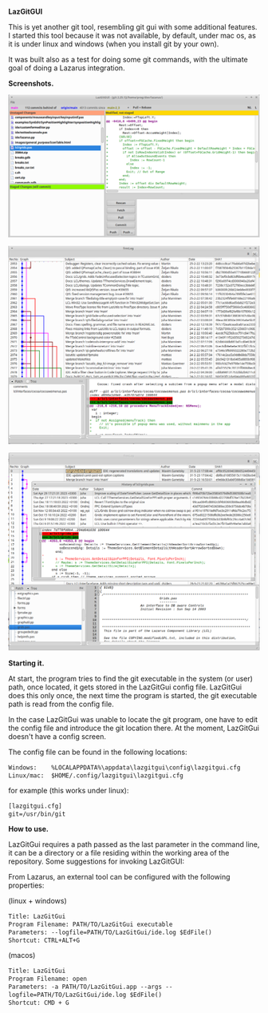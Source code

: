 **LazGitGUI**

This is yet another git tool, resembling git gui with some additional features.
I started this tool because it was not available, by default, under mac os, as
it is under linux and windows (when you install git by your own).

It was built also as a test for doing some git commands, with the ultimate goal
of doing a Lazarus integration.

**Screenshots.**

![main](images/main.png)

![log](images/log.png)

![filehistory](images/filehistory.png)

**Starting it.**

At start, the program tries to find the git executable in the system (or user)
path, once located, it gets stored in the LazGitGui config file. LazGitGui does
this only once, the next time the program is started, the git executable path
is read from the config file. 

In the case LazGitGui was unable to locate the git program, one have to edit the
config file and introduce the git location there. At the moment, LazGitGui
doesn't have a config screen.

The config file can be found in the following locations:

    Windows:    %LOCALAPPDATA%\appdata\lazgitgui\config\lazgitgui.cfg
    Linux/mac:  $HOME/.config/lazgitgui\lazgitgui.cfg

for example (this works under linux):

    [lazgitgui.cfg]
    git=/usr/bin/git

**How to use.**

LazGitGui requires a path passed as the last parameter in the command line, it can be a directory or a file residing within the working area of the repository. Some suggestions for invoking LazGitGUI:

From Lazarus, an external tool can be configured with the following properties:

(linux + windows)

    Title: LazGitGui
    Program Filename: PATH/TO/LazGitGui executable
    Parameters: --logfile=PATH/TO/LazGitGui/ide.log $EdFile()
    Shortcut: CTRL+ALT+G

(macos)

    Title: LazGitGui
    Program Filename: open
    Parameters: -a PATH/TO/LazGitGui.app --args --logfile=PATH/TO/LazGitGui/ide.log $EdFile()
    Shortcut: CMD + G

    





